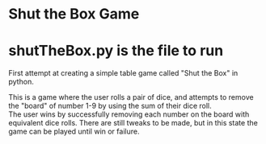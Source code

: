 # Shut the Box Game

# shutTheBox.py is the file to run

First attempt at creating a simple table game called "Shut the Box" in python.

This is a game where the user rolls a pair of dice, and attempts to remove the "board" of number 1-9 by using the sum of their dice roll.  
The user wins by successfully removing each number on the board with equivalent dice rolls.  There are still tweaks to be made, but in this state the game can be played
until win or failure.
